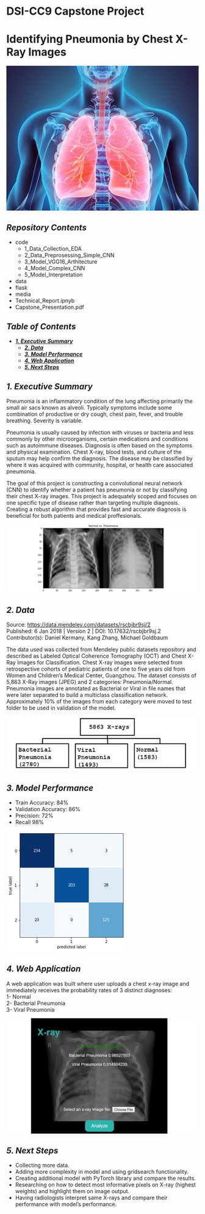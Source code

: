 ﻿# DSI-CC9 Capstone Project

# Identifying Pneumonia by Chest X-Ray Images

![chest-xray-image](./media/636619135583776321-GettyImages-530196490.jpg)

## ***Repository Contents***

- code  
    - 1_Data_Collection_EDA  
    - 2_Data_Preprosessing_Simple_CNN  
    - 3_Model_VGG16_Arthitecture  
    - 4_Model_Complex_CNN  
    - 5_Model_Interpretation  
- data  
- flask  
- media  
- Technical_Report.ipnyb  
- Capstone_Presentation.pdf  

## ***Table of Contents***

* [***1. Executive Summary***](#---1-executive-summary---)
  * [***2. Data***](#---2-data---)
  * [***3. Model Performance***](#---3-model-performance---)
  * [***4. Web Application***](#---4-web-application---)
  * [***5. Next Steps***](#---5-next-steps---)

## ***1. Executive Summary***

Pneumonia is an inflammatory condition of the lung affecting primarily the small air sacs known as alveoli. Typically symptoms include some combination of productive or dry cough, chest pain, fever, and trouble breathing. Severity is variable.

Pneumonia is usually caused by infection with viruses or bacteria and less commonly by other microorganisms, certain medications and conditions such as autoimmune diseases. Diagnosis is often based on the symptoms and physical examination. Chest X-ray, blood tests, and culture of the sputum may help confirm the diagnosis. The disease may be classified by where it was acquired with community, hospital, or health care associated pneumonia.

The goal of this project is constructing a convolutional neural network (CNN) to identify whether a patient has pneumonia or not by classifying their chest X-ray images. This project is adequately scoped and focuses on one specific type of disease rather than targeting multiple diagnosis. Creating a robust algorithm that provides fast and accurate diagnosis is beneficial for both patients and medical proffesionals.

![pair_plot](./media/pair.png)


## ***2. Data***

Source: https://data.mendeley.com/datasets/rscbjbr9sj/2  
Published: 6 Jan 2018 | Version 2 | DOI: 10.17632/rscbjbr9sj.2  
Contributor(s): Daniel Kermany, Kang Zhang, Michael Goldbaum  

The data used was collected from Mendeley public datasets repository and described as Labeled Optical Coherence Tomography (OCT) and Chest X-Ray Images for Classification. Chest X-ray images were selected from retrospective cohorts of pediatric patients of one to five years old from Women and Children’s Medical Center, Guangzhou. The dataset consists of 5,863 X-Ray images (JPEG) and 2 categories: Pneumonia/Normal. Pneumonia images are annotated as Bacterial or Viral in file names that were later separated to build a multiclass classification network.  
Approximately 10% of the images from each category were moved to test folder to be used in validation of the model.

![data](./media/data.png)

## ***3. Model Performance***

- Train Accuracy: 84%  
- Validation Accuracy: 86%  
- Precision: 72%  
- Recall 98%  

![confusion-matrix](./media/confusion_matrix.png)

## ***4. Web Application***

A web application was built where user uploads a chest x-ray image and immediately receives the probability rates of 3 distinct diagnoses:   
1- Normal  
2- Bacterial Pneumonia  
3- Viral Pneumonia  

![flask-app](./media/flask.png)


## ***5. Next Steps***

- Collecting more data.  
- Adding more complexity in model and using gridsearch functionality.  
- Creating additional model with PyTorch library and compare the results.  
- Researching on how to detect most informative pixels on X-ray (highest weights) and highlight them on image output.  
- Having radiologists interpret same X-rays and compare their performance with model’s performance.

